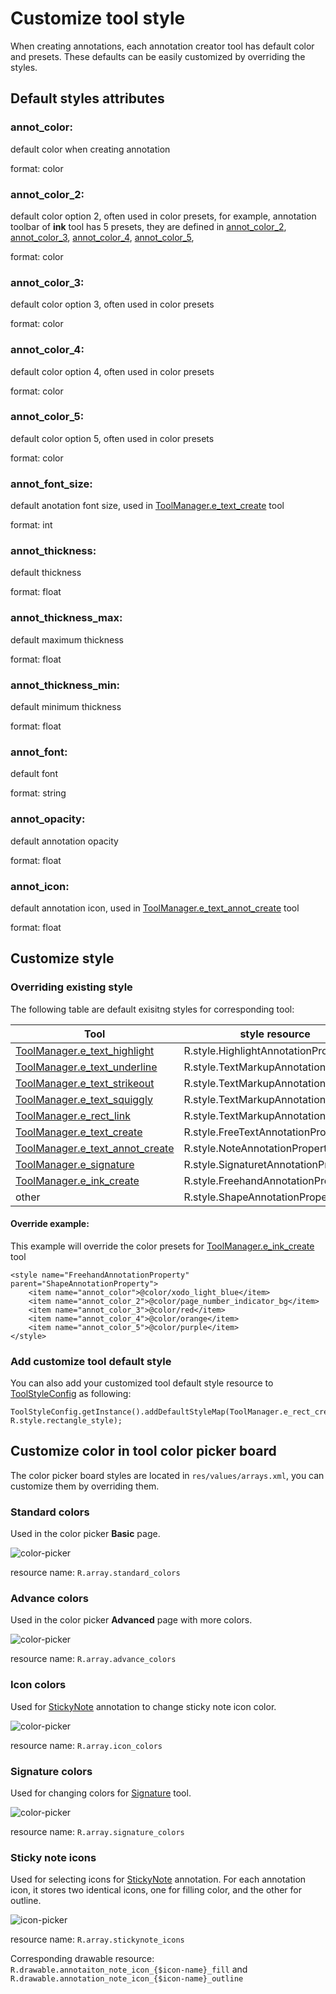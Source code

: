 # Customize tool style
When creating annotations, each annotation creator tool has default color and presets. These defaults can be easily customized by overriding the styles.

## Default styles attributes
### annot_color:
default color when creating annotation

format: color

### annot_color_2:
default color option 2, often used in color presets, for example, annotation toolbar of **ink** tool has 5 presets, they are defined in [annot_color_2](#annot_color_2), [annot_color_3](#annot_color_3), [annot_color_4](#annot_color_4), [annot_color_5](#annot_color_5), 

format: color

### annot_color_3:
default color option 3, often used in color presets

format: color

### annot_color_4:
default color option 4, often used in color presets

format: color

### annot_color_5:
default color option 5, often used in color presets

format: color

### annot_font_size:
default anotation font size, used in [ToolManager.e_text_create]() tool

format: int

### annot_thickness:
default thickness

format: float

### annot_thickness_max:
default maximum thickness

format: float

### annot_thickness_min:
default minimum thickness

format: float

### annot_font:
default font

format: string

### annot_opacity:
default annotation opacity

format: float

### annot_icon:
default annotation icon, used in [ToolManager.e_text_annot_create]() tool

format: float

## Customize style
### Overriding existing style
The following table are default exisitng styles for corresponding tool:

| Tool                                | style resource                       |
|-------------------------------------|--------------------------------------|
| [ToolManager.e_text_highlight]()    | R.style.HighlightAnnotationProperty  |
| [ToolManager.e_text_underline]()    | R.style.TextMarkupAnnotationProperty |
| [ToolManager.e_text_strikeout]()    | R.style.TextMarkupAnnotationProperty |
| [ToolManager.e_text_squiggly]()     | R.style.TextMarkupAnnotationProperty |
| [ToolManager.e_rect_link]()         | R.style.TextMarkupAnnotationProperty |
| [ToolManager.e_text_create]()       | R.style.FreeTextAnnotationProperty   |
| [ToolManager.e_text_annot_create]() | R.style.NoteAnnotationProperty       |
| [ToolManager.e_signature]()         | R.style.SignaturetAnnotationProperty |
| [ToolManager.e_ink_create]()        | R.style.FreehandAnnotationProperty   |
| other                               | R.style.ShapeAnnotationProperty      |
#### Override example:
This example will override the color presets for [ToolManager.e_ink_create]() tool
```
<style name="FreehandAnnotationProperty" parent="ShapeAnnotationProperty">
    <item name="annot_color">@color/xodo_light_blue</item>
    <item name="annot_color_2">@color/page_number_indicator_bg</item>
    <item name="annot_color_3">@color/red</item>
    <item name="annot_color_4">@color/orange</item>
    <item name="annot_color_5">@color/purple</item>
</style>
```

### Add customize tool default style
You can also add your customized tool default style resource to [ToolStyleConfig]() as following:
```
ToolStyleConfig.getInstance().addDefaultStyleMap(ToolManager.e_rect_create, R.style.rectangle_style);
```

## Customize color in tool color picker board

The color picker board styles are located in `res/values/arrays.xml`, you can customize them by overriding them.

### Standard colors
Used in the color picker **Basic** page.

![color-picker](./img/color-picker.PNG)

resource name: `R.array.standard_colors`

### Advance colors
Used in the color picker **Advanced** page with more colors.

![color-picker](./img/color-picker-advanced.png)

resource name: `R.array.advance_colors`

### Icon colors
Used for [StickyNote](https://www.pdftron.com/pdfnet/mobile/docs/Android/pdfnet/javadoc/reference/com/pdftron/pdf/annots/Text.html) annotation to change sticky note icon color.

![color-picker](./img/note-icon-color-picker.png)

resource name: `R.array.icon_colors`

### Signature colors
Used for changing colors for [Signature]() tool.

![color-picker](./img/signature-color-picker.PNG)

resource name: `R.array.signature_colors`

### Sticky note icons
Used for selecting icons for [StickyNote](https://www.pdftron.com/pdfnet/mobile/docs/Android/pdfnet/javadoc/reference/com/pdftron/pdf/annots/Text.html) annotation. For each annotation icon, it stores two identical icons, one for filling color, and the other for outline.

![icon-picker](./img/note-icon-picker.png)

resource name: `R.array.stickynote_icons`

Corresponding drawable resource: `R.drawable.annotaiton_note_icon_{$icon-name}_fill` and `R.drawable.annotation_note_icon_{$icon-name}_outline`




